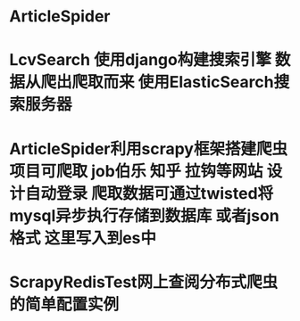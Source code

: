 # ArticleSpider

# LcvSearch 使用django构建搜索引擎 数据从爬出爬取而来 使用ElasticSearch搜索服务器

# ArticleSpider利用scrapy框架搭建爬虫项目可爬取  job伯乐 知乎 拉钩等网站 设计自动登录 爬取数据可通过twisted将mysql异步执行存储到数据库 或者json格式 这里写入到es中

# ScrapyRedisTest网上查阅分布式爬虫的简单配置实例